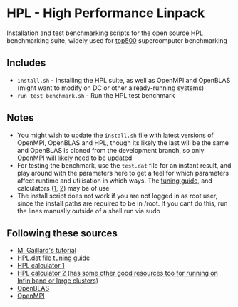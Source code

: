 # HPL - High Performance Linpack

Installation and test benchmarking scripts for the open source HPL benchmarking suite, widely used for [top500](https://top500.org/) supercomputer benchmarking

## Includes

- `install.sh` - Installing the HPL suite, as well as OpenMPI and OpenBLAS (might want to modify on DC or other already-running systems)
- `run_test_benchmark.sh` - Run the HPL test benchmark

## Notes

- You might wish to update the `install.sh` file with latest versions of OpenMPI, OpenBLAS and HPL, though its likely the last will be the same and OpenBLAS is cloned from the development branch, so only OpenMPI will likely need to be updated
- For testing the benchmark, use the `test.dat` file for an instant result, and play around with the parameters here to get a feel for which parameters affect runtime and utilisation in which ways. The [tuning guide](https://netlib.org/benchmark/hpl/tuning.html#tips), and calculators ([1](https://www.advancedclustering.com/act_kb/tune-hpl-dat-file/), [2](https://hpl-calculator.sourceforge.net)) may be of use
- The install script does not work if you are not logged in as root user, since the install paths are required to be in /root. If you cant do this, run the lines manually outside of a shell run via sudo

## Following these sources

- [M. Gaillard's tutorial](https://www.mgaillard.fr/2022/08/27/benchmark-with-hpl.html)
- [HPL.dat file tuning guide](https://netlib.org/benchmark/hpl/tuning.html)
- [HPL calculator 1](https://www.advancedclustering.com/act_kb/tune-hpl-dat-file/)
- [HPL calculator 2 (has some other good resources too for running on Infiniband or large clusters)](https://hpl-calculator.sourceforge.net)
- [OpenBLAS](https://github.com/OpenMathLib/OpenBLAS)
- [OpenMPI](https://www.open-mpi.org/)
